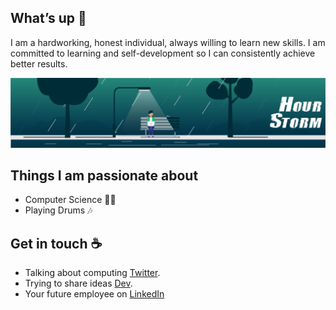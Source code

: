 ## What’s up 👋
I am a hardworking, honest individual, always willing to learn new skills. I am committed to learning and self-development so I can consistently achieve better results.



![Jonathan Felicity](https://github.com/jonathan-felicity/jonathan-felicity/blob/main/resource/code%20storm.gif)


## Things I am passionate about

- Computer Science 🤷‍♀️
- Playing Drums 🎶

## Get in touch :coffee:

- Talking about computing [Twitter](https://twitter.com/jfmurum).
- Trying to share ideas [Dev](https://dev.to/jonathanfelicity).
- Your future employee on [LinkedIn](https://www.linkedin.com/in/jonathan-felicity/)


